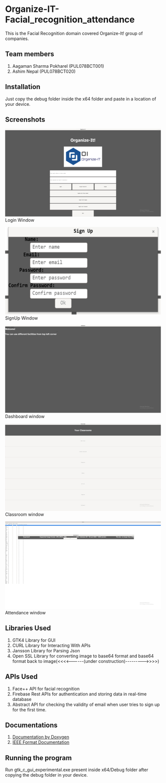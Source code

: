 # Organize-IT-Facial_recognition_attendance


This is the Facial Recognition domain covered Organize-It! group of companies.


## Team members

1. Aagaman Sharma Pokharel (PUL078BCT001)
2. Ashim Nepal (PUL078BCT020)


## Installation

Just copy the debug folder inside the x64 folder and paste in a location of your device.

## Screenshots
![](images/image1.jpg)
Login Window

![](images/image2.jpg)
SignUp Window

![](images/image3.jpg)
Dashboard window

![](images/image4.jpg)
Classroom window

![](images/image5.jpg)
Attendance window
## Libraries Used
1. GTK4 Library for GUI
2. CURL Library for Interacting With APIs
3. Jansson Library for Parsing Json
4. Open SSL Library for converting image to base64 format and base64 format back to image(<<<<------(under construction)--------->>>>)

## APIs Used
1. Face++ API for facial recognition
2. Firebase Rest APIs for authentication and storing data in real-time database
3. Abstract API for checking the validity of email when user tries to sign up for the first time.

## Documentations
1. [Documentation by Doxygen](https://github.com/aagaman12658/Organize-IT-Facial_recognition_attendance/blob/master/Report/Organize-IT%5BDoxygen-Documentation%5D.pdf)
2. [IEEE Format Documentation](https://github.com/aagaman12658/Organize-IT-Facial_recognition_attendance/blob/master/Report/Organize-IT_documentation_IEEE_Format.docx)
## Running the program
Run gtk_c_gui_experimental.exe present inside x64/Debug folder after copying the debug folder in your device.

